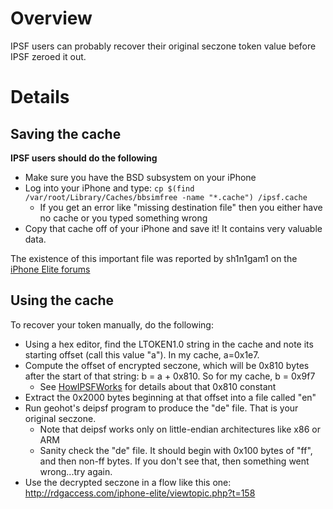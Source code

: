 # Overview #

IPSF users can probably recover their original seczone token value before IPSF zeroed it out.

# Details #

## Saving the cache ##

**IPSF users should do the following**

  * Make sure you have the BSD subsystem on your iPhone
  * Log into your iPhone and type: `cp $(find /var/root/Library/Caches/bbsimfree -name "*.cache") /ipsf.cache`
    * If you get an error like "missing destination file" then you either have no cache or you typed something wrong
  * Copy that cache off of your iPhone and save it!  It contains very valuable data.

The existence of this important file was reported by sh1n1gam1 on the [iPhone Elite forums](http://rdgaccess.com/iphone-elite/viewtopic.php?p=803)

## Using the cache ##

To recover your token manually, do the following:

  * Using a hex editor, find the LTOKEN1.0 string in the cache and note its starting offset (call this value "a").   In my cache, a=0x1e7.
  * Compute the offset of encrypted seczone, which will be 0x810 bytes after the start of that string: b = a + 0x810.  So for my cache, b = 0x9f7
    * See [HowIPSFWorks](http://code.google.com/p/iphone-elite/wiki/HowIPSFWorks) for details about that 0x810 constant
  * Extract the 0x2000 bytes beginning at that offset into a file called "en"
  * Run geohot's deipsf program to produce the "de" file.  That is your original seczone.
    * Note that deipsf works only on little-endian architectures like x86 or ARM
    * Sanity check the "de" file.  It should begin with 0x100 bytes of "ff", and then non-ff bytes.  If you don't see that, then something went wrong...try again.
  * Use the decrypted seczone in a flow like this one: http://rdgaccess.com/iphone-elite/viewtopic.php?t=158